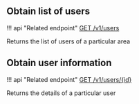 ## Obtain list of users

!!! api "Related endpoint"
[GET /v1/users](https://app.swaggerhub.com/apis-docs/Shotl-transportation/maas/1.0.0-draft#/User/getUsers)

Returns the list of users of a particular area

## Obtain user information

!!! api "Related endpoint"
[GET /v1/users/{id}](https://app.swaggerhub.com/apis-docs/Shotl-transportation/maas/1.0.0-draft#/User/getUser)

Returns the details of a particular user